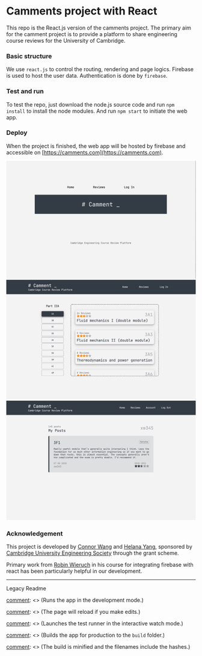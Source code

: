 # Camments project with React

This repo is the React.js version of the camments project.  The primary aim for the camment project is to provide a platform to share engineering course reviews for the University of Cambridge.

### Basic structure
We use `react.js` to control the routing, rendering and page logics. 
Firebase is used to host the user data. Authentication is done by `firebase`.

### Test and run
To test the repo, just download the node.js source code and run `npm install` to install the node modules. And run `npm start` to initiate the web app.



### Deploy
When the project is finished, the web app will be hosted by firebase and accessible on [https://camments.com](https://camments.com).

![img](/img/homepage.png)
![img](/img/review_page.png)
![img](/img/mypost.png)

### Acknowledgement

This project is developed by [Connor Wang](https://github.com/wonnor-pro) and [Helana Yang](https://github.com/helenayyan), sponsored by [Cambridge University Engineering Society](https://cues.org.uk) through the grant scheme.

Primary work from [Robin Wieruch](https://github.com/rwieruch) in his course for integrating firebase with react has been particularly helpful in our development.

---

Legacy Readme

[comment]: <> (# Getting Started with Create React App)

[comment]: <> (This project was bootstrapped with [Create React App]&#40;https://github.com/facebook/create-react-app&#41;.)

[comment]: <> (## Available Scripts)

[comment]: <> (In the project directory, you can run:)

[comment]: <> (### `yarn start`)

[comment]: <> (Runs the app in the development mode.\)

[comment]: <> (Open [http://localhost:3000]&#40;http://localhost:3000&#41; to view it in the browser.)

[comment]: <> (The page will reload if you make edits.\)

[comment]: <> (You will also see any lint errors in the console.)

[comment]: <> (### `yarn test`)

[comment]: <> (Launches the test runner in the interactive watch mode.\)

[comment]: <> (See the section about [running tests]&#40;https://facebook.github.io/create-react-app/docs/running-tests&#41; for more information.)

[comment]: <> (### `yarn build`)

[comment]: <> (Builds the app for production to the `build` folder.\)

[comment]: <> (It correctly bundles React in production mode and optimizes the build for the best performance.)

[comment]: <> (The build is minified and the filenames include the hashes.\)

[comment]: <> (Your app is ready to be deployed!)

[comment]: <> (See the section about [deployment]&#40;https://facebook.github.io/create-react-app/docs/deployment&#41; for more information.)

[comment]: <> (### `yarn eject`)

[comment]: <> (**Note: this is a one-way operation. Once you `eject`, you can’t go back!**)

[comment]: <> (If you aren’t satisfied with the build tool and configuration choices, you can `eject` at any time. This command will remove the single build dependency from your project.)

[comment]: <> (Instead, it will copy all the configuration files and the transitive dependencies &#40;webpack, Babel, ESLint, etc&#41; right into your project so you have full control over them. All of the commands except `eject` will still work, but they will point to the copied scripts so you can tweak them. At this point you’re on your own.)

[comment]: <> (You don’t have to ever use `eject`. The curated feature set is suitable for small and middle deployments, and you shouldn’t feel obligated to use this feature. However we understand that this tool wouldn’t be useful if you couldn’t customize it when you are ready for it.)

[comment]: <> (## Learn More)

[comment]: <> (You can learn more in the [Create React App documentation]&#40;https://facebook.github.io/create-react-app/docs/getting-started&#41;.)

[comment]: <> (To learn React, check out the [React documentation]&#40;https://reactjs.org/&#41;.)

[comment]: <> (### Code Splitting)

[comment]: <> (This section has moved here: [https://facebook.github.io/create-react-app/docs/code-splitting]&#40;https://facebook.github.io/create-react-app/docs/code-splitting&#41;)

[comment]: <> (### Analyzing the Bundle Size)

[comment]: <> (This section has moved here: [https://facebook.github.io/create-react-app/docs/analyzing-the-bundle-size]&#40;https://facebook.github.io/create-react-app/docs/analyzing-the-bundle-size&#41;)

[comment]: <> (### Making a Progressive Web App)

[comment]: <> (This section has moved here: [https://facebook.github.io/create-react-app/docs/making-a-progressive-web-app]&#40;https://facebook.github.io/create-react-app/docs/making-a-progressive-web-app&#41;)

[comment]: <> (### Advanced Configuration)

[comment]: <> (This section has moved here: [https://facebook.github.io/create-react-app/docs/advanced-configuration]&#40;https://facebook.github.io/create-react-app/docs/advanced-configuration&#41;)

[comment]: <> (### Deployment)

[comment]: <> (This section has moved here: [https://facebook.github.io/create-react-app/docs/deployment]&#40;https://facebook.github.io/create-react-app/docs/deployment&#41;)

[comment]: <> (### `yarn build` fails to minify)

[comment]: <> (This section has moved here: [https://facebook.github.io/create-react-app/docs/troubleshooting#npm-run-build-fails-to-minify]&#40;https://facebook.github.io/create-react-app/docs/troubleshooting#npm-run-build-fails-to-minify&#41;)

[comment]: <> (# react-firebase-authentication)

[comment]: <> ([![Build Status]&#40;https://travis-ci.org/the-road-to-react-with-firebase/react-firebase-authentication.svg?branch=master&#41;]&#40;https://travis-ci.org/the-road-to-react-with-firebase/react-firebase-authentication&#41; [![Slack]&#40;https://slack-the-road-to-learn-react.wieruch.com/badge.svg&#41;]&#40;https://slack-the-road-to-learn-react.wieruch.com/&#41; [![Greenkeeper badge]&#40;https://badges.greenkeeper.io/the-road-to-react-with-firebase/react-firebase-authentication.svg&#41;]&#40;https://greenkeeper.io/&#41;)

[comment]: <> (* [Tutorial]&#40;https://www.robinwieruch.de/complete-firebase-authentication-react-tutorial/&#41;)

[comment]: <> (## Variations)

[comment]: <> (* [Redux Version]&#40;https://github.com/the-road-to-react-with-firebase/react-redux-firebase-authentication&#41;)

[comment]: <> (* [MobX Version]&#40;https://github.com/the-road-to-react-with-firebase/react-mobx-firebase-authentication&#41;)

[comment]: <> (* [Gatsby Version]&#40;https://github.com/the-road-to-react-with-firebase/react-gatsby-firebase-authentication&#41;)

[comment]: <> (* [Firestore Version]&#40;https://github.com/the-road-to-react-with-firebase/react-firestore-authentication&#41;)

[comment]: <> (* [Semantic UI Version]&#40;https://github.com/the-road-to-react-with-firebase/react-semantic-ui-firebase-authentication&#41;)

[comment]: <> (## Features)

[comment]: <> (* uses:)

[comment]: <> (  * only React &#40;create-react-app&#41;)

[comment]: <> (  * firebase)

[comment]: <> (  * react-router)

[comment]: <> (* features:)

[comment]: <> (  * Sign In)

[comment]: <> (  * Sign Up)

[comment]: <> (  * Sign Out)

[comment]: <> (  * Password Forget)

[comment]: <> (  * Password Change)

[comment]: <> (  * Verification Email)

[comment]: <> (  * Protected Routes with Authorization)

[comment]: <> (  * Roles-based Authorization)

[comment]: <> (  * Social Logins with Google, Facebook and Twitter)

[comment]: <> (  * Linking of Social Logins on Account dashboard)

[comment]: <> (  * Auth Persistence with Local Storage)

[comment]: <> (  * Database with Users and Messages)

[comment]: <> (## License)

[comment]: <> (### Commercial license)

[comment]: <> (If you want to use this starter project to develop commercial sites, themes, projects, and applications, the Commercial license is the appropriate license. With this option, your source code is kept proprietary. Purchase an commercial license for different team sizes:)

[comment]: <> (* [1 Developer]&#40;https://gum.co/react-with-firebase-starter-pack-developer&#41;)

[comment]: <> (* [Team of up to 8 Developers]&#40;https://gum.co/react-with-firebase-starter-pack-team&#41;)

[comment]: <> (* [Unlimited Developers of an Organization]&#40;https://gum.co/react-with-firebase-starter-pack-organization&#41;)

[comment]: <> (It grants you also access to the other starter projects in this GitHub organization.)

[comment]: <> (### Open source license)

[comment]: <> (If you are creating an open source application under a license compatible with the [GNU GPL license v3]&#40;https://www.gnu.org/licenses/gpl-3.0.html&#41;, you may use this starter project under the terms of the GPLv3.)

[comment]: <> (## Installation)

[comment]: <> (* `git clone git@github.com:the-road-to-react-with-firebase/react-firebase-authentication.git`)

[comment]: <> (* `cd react-firebase-authentication`)

[comment]: <> (* `npm install`)

[comment]: <> (* `npm start`)

[comment]: <> (* visit http://localhost:3000)

[comment]: <> (Get an overview of Firebase, how to create a project, what kind of features Firebase offers, and how to navigate through the Firebase project dashboard in this [visual tutorial for Firebase]&#40;https://www.robinwieruch.de/firebase-tutorial/&#41;.)

[comment]: <> (### Firebase Configuration)

[comment]: <> (* copy/paste your configuration from your Firebase project's dashboard into one of these files)

[comment]: <> (  * *src/components/Firebase/firebase.js* file)

[comment]: <> (  * *.env* file)

[comment]: <> (  * *.env.development* and *.env.production* files)

[comment]: <> (The *.env* or *.env.development* and *.env.production* files could look like the following then:)

[comment]: <> (```)

[comment]: <> (REACT_APP_API_KEY=AIzaSyBtxZ3phPeXcsZsRTySIXa7n33NtQ)

[comment]: <> (REACT_APP_AUTH_DOMAIN=react-firebase-s2233d64f8.firebaseapp.com)

[comment]: <> (REACT_APP_DATABASE_URL=https://react-firebase-s2233d64f8.firebaseio.com)

[comment]: <> (REACT_APP_PROJECT_ID=react-firebase-s2233d64f8)

[comment]: <> (REACT_APP_STORAGE_BUCKET=react-firebase-s2233d64f8.appspot.com)

[comment]: <> (REACT_APP_MESSAGING_SENDER_ID=701928454501)

[comment]: <> (```)

[comment]: <> (### Activate Sign-In Methods)

[comment]: <> (![firebase-enable-google-social-login_640]&#40;https://user-images.githubusercontent.com/2479967/49687774-e0a31e80-fb42-11e8-9d8a-4b4c794134e6.jpg&#41;)

[comment]: <> (* Email/Password)

[comment]: <> (* [Google]&#40;https://www.robinwieruch.de/react-firebase-social-login/&#41;)

[comment]: <> (* [Facebook]&#40;https://www.robinwieruch.de/firebase-facebook-login/&#41;)

[comment]: <> (* [Twitter]&#40;https://www.robinwieruch.de/firebase-twitter-login/&#41;)

[comment]: <> (* [Troubleshoot]&#40;https://www.robinwieruch.de/react-firebase-social-login/&#41;)

[comment]: <> (### Activate Verification E-Mail)

[comment]: <> (* add a redirect URL for redirecting a user after an email verification into one of these files)

[comment]: <> (  * *src/components/Firebase/firebase.js* file)

[comment]: <> (  * *.env* file)

[comment]: <> (  * *.env.development* and *.env.production* files)

[comment]: <> (The *.env* or *.env.development* and *.env.production* files could look like the following then &#40;excl. the Firebase configuration&#41;.)

[comment]: <> (**Development:**)

[comment]: <> (```)

[comment]: <> (REACT_APP_CONFIRMATION_EMAIL_REDIRECT=http://localhost:3000)

[comment]: <> (```)

[comment]: <> (**Production:**)

[comment]: <> (```)

[comment]: <> (REACT_APP_CONFIRMATION_EMAIL_REDIRECT=https://mydomain.com)

[comment]: <> (```)

[comment]: <> (### Security Rules)

[comment]: <> (```)

[comment]: <> ({)

[comment]: <> (  "rules": {)

[comment]: <> (    ".read": false,)

[comment]: <> (    ".write": false,)

[comment]: <> (    "users": {)

[comment]: <> (      "$uid": {)

[comment]: <> (        ".read": "$uid === auth.uid || root.child&#40;'users/'+auth.uid&#41;.child&#40;'roles'&#41;.hasChildren&#40;['ADMIN']&#41;",)

[comment]: <> (        ".write": "$uid === auth.uid || root.child&#40;'users/'+auth.uid&#41;.child&#40;'roles'&#41;.hasChildren&#40;['ADMIN']&#41;")

[comment]: <> (      },)

[comment]: <> (      ".read": "root.child&#40;'users/'+auth.uid&#41;.child&#40;'roles'&#41;.hasChildren&#40;['ADMIN']&#41;",)

[comment]: <> (      ".write": "root.child&#40;'users/'+auth.uid&#41;.child&#40;'roles'&#41;.hasChildren&#40;['ADMIN']&#41;")

[comment]: <> (    },)

[comment]: <> (    "messages": {)

[comment]: <> (      ".indexOn": ["createdAt"],)

[comment]: <> (      "$uid": {)

[comment]: <> (        ".write": "data.exists&#40;&#41; ? data.child&#40;'userId'&#41;.val&#40;&#41; === auth.uid : newData.child&#40;'userId'&#41;.val&#40;&#41; === auth.uid")

[comment]: <> (      },)

[comment]: <> (      ".read": "auth != null",)

[comment]: <> (      ".write": "auth != null",)

[comment]: <> (    },)

[comment]: <> (  })

[comment]: <> (})

[comment]: <> (```)


